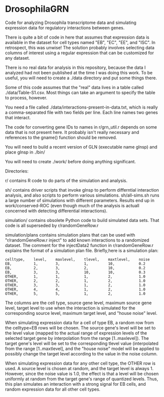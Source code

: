 # DrosophilaGRN
Code for analyzing Drosophila transcriptome data and simulating expression data for
regulatory interactions between genes.

There is quite a bit of code in here that assumes that expression data
is available in the dataset for cell types named "EB", "EC", "EE", and
"ISC". In retrospect, this was unwise! The solution probably involves
selecting data columns of interest using a regular expression that can be
customized for any dataset.

There is no real data for analysis in this repository, because the data
I analyzed had not been published at the time I was doing this work. To
be useful, you will need to create a ./data directory and put some things
there.

Some of this code assumes that the "real" data lives in a table called
./data/Table-S1.csv. Most things can take an argument to specify the table
to process, however.

You need a file called ./data/interactions-present-in-data.txt, which is
really a comma-separated file with two fields per line. Each line names
two genes that interact.

The code for converting gene IDs to names in r/grn_util.r depends on some
data that is not present here. It probably isn't really necessary and
references to the gname() function should be removed.

You will need to build a recent version of GLN (executable name glnsp) and
place glnsp in ./bin/

You will need to create ./work/ before doing anything significant.

Directories:

r/  contains R code to do parts of the simulation and analysis.

sh/  contains driver scripts that invoke glnsp to perform differntial interaction analysis,
and also scripts to perform various simulations. sh/all-sims.sh runs a large number of
simulations with different parameters. Results end up in work/conserved-ROC (even though
much of the analysis is actuall concerned with detecting differential interactions).

simulation/  contains obsolete Python code to build simulated data sets. That code is
all superseded by r/randomGeneRow.r

simulation/plans contains simulation plans that can be used with
"r/randomGeneRow.r inject" to add known interactions to a randomized dataset.
The comment for the injectData2 function in r/randomGeneRow.r explains the format 
of a simulation plan file.  Briefly,here is a simulation plan:

```
celltype,    level,    maxlevel,    tlevel,    maxtlevel,    noise
EB,          1,        3,           1,         10,           0.2
EB,          2,        3,           2,         10,           0.2
EB,          3,        3,           10,        10,           0.3
OTHER,       1,        1,           1,         2,            1.0
OTHER,       2,        2,           1,         2,            1.0
OTHER,       3,        3,           1,         2,            1.0
OTHER,       4,        4,           1,         2,            1.0
OTHER,       5,        5,           1,         2,            1.0
```

The columns are the cell type, source gene level, maximum source gene level,
target level to use when the interaction is simulated for the corresponding
source level, maximum target level, and "house noise" level.

When simulating expression data for a cell of type EB, a random row from
the celltype=EB rows will be chosen. The source gene's level will be set
to the level value (mapped to the actual range of expression levels
of the selected target gene by interpolation from the range [1..maxlevel]).
The target gene's level will be set to the corresponding tlevel value
(interpolated from the range [1..maxtlevel], and the "house noise" model
will be applied to possibly change the target level according to the
value in the noise column.

When simulating expression data for any other cell type, the OTHER row
is used. A source level is chosen at random, and the target level is
always 1. However, since the noise value is 1.0, the effect is that a
level will be chosen uniformly at random from the target gene's range
of quantized levels. Thus, this plan simulates an interaction with a
strong signal for EB cells, and random expression data for all other
cell types.
